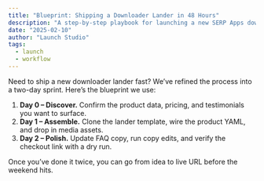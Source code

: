 ```yaml
---
title: "Blueprint: Shipping a Downloader Lander in 48 Hours"
description: "A step-by-step playbook for launching a new SERP Apps downloader microsite without touching bespoke code."
date: "2025-02-10"
author: "Launch Studio"
tags:
  - launch
  - workflow
---
```


Need to ship a new downloader lander fast? We’ve refined the process into a two-day sprint. Here’s the blueprint we use:

1. **Day 0 – Discover.** Confirm the product data, pricing, and testimonials you want to surface.
2. **Day 1 – Assemble.** Clone the lander template, wire the product YAML, and drop in media assets.
3. **Day 2 – Polish.** Update FAQ copy, run copy edits, and verify the checkout link with a dry run.

Once you’ve done it twice, you can go from idea to live URL before the weekend hits.
